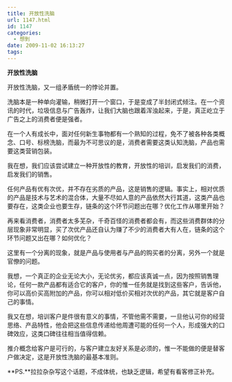 ```yaml
---
title: 开放性洗脑
url: 1147.html
id: 1147
categories:
  - 想到
date: 2009-11-02 16:13:27
tags:
---
```


**开放性洗脑**

  
开放性洗脑，又一组矛盾统一的悖论并置。  
  
洗脑本是一种单向灌输，稍微打开一个窗口，于是变成了半封闭式倾注。在一个资讯的时代，垃圾信息与广告轰炸，让我们大脑也跟着浑浊起来，于是，真正屹立于广告之上的消费者便是强者。  
  
在一个人有成长中，面对任何新生事物都有一个熟知的过程，免不了被各种各类概念、口号、标榜洗脑，而最为不可思议的是，消费者需要这类认知洗脑，产品也需要这类营销包装。  
  
我在想，我们应该尝试建立一种开放性的教育，开放性的培训，启发我们的消费，启发我们的销售。  
  
任何产品有优有次优，并不存在劣质的产品，这是销售的逻辑。事实上，相对优质的产品是技术与艺术的混合体，大量不尽如人意的产品依然大行其道，这类产品也要存在，这类企业也要生存，链条的这个环节问题出在哪？优化工作从哪里开始？  
  
再来看消费者，消费者太多芜杂，千奇百怪的消费者都会有，而这些消费群体的分层现象非常明显，买了次优产品还自认为赚了不少的消费者大有人在，链条的这个环节问题又出在哪？如何优化？  
  
这里有一个分离的现象，就是产品与使用者与产品的购买者的分离，另外一个就是官僚的问题。  
  
我想，一个真正的企业无论大小，无论优劣，都应该真诚一点，因为按照销售理论，任何一款产品都有适合它的客户，你的惟一任务就是找到这些客户，告诉他，你可以高价买高附加的产品，你可以相对低价买相对次优的产品，其它就是客户自己的事情。  
  
我又在想，培训客户是件很有意义的事情，不管他需不需要，一旦他认可你的经营思络、产品特性，他会把这些信息传递给他周遭可能的任何一个人，形成强大的口碑效应，这类口碑往往相当值得信赖。  
  
推介概念给客户是可行的，与客户建立友好关系是必须的，惟一不能做的便是替客户做决定，这是开放性洗脑的最基本准则。  
  
**PS.**拉拉杂杂写这个话题，不成体统，也缺乏逻辑，希望有看客修正补充。